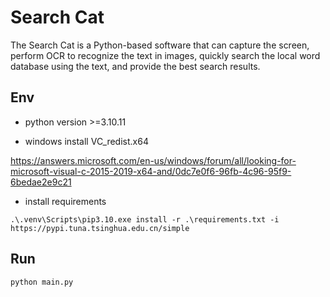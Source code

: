 # Search Cat
The Search Cat is a Python-based software that can capture the screen, perform OCR to recognize the text in images, quickly search the local word database using the text, and provide the best search results.

## Env
- python version >=3.10.11
  
- windows install VC_redist.x64 
  
https://answers.microsoft.com/en-us/windows/forum/all/looking-for-microsoft-visual-c-2015-2019-x64-and/0dc7e0f6-96fb-4c96-95f9-6bedae2e9c21

- install requirements
```
.\.venv\Scripts\pip3.10.exe install -r .\requirements.txt -i https://pypi.tuna.tsinghua.edu.cn/simple
```

## Run
```
python main.py
```
